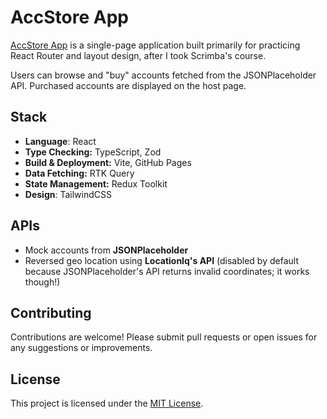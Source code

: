 # AccStore App

[AccStore App](https://vempr.github.io/rrd-account-app/) is a single-page application built primarily for practicing React Router and layout design, after I took Scrimba's course.

Users can browse and "buy" accounts fetched from the JSONPlaceholder API. Purchased accounts are displayed on the host page.

## Stack
- **Language**: React
- **Type Checking:** TypeScript, Zod
- **Build & Deployment:** Vite, GitHub Pages
- **Data Fetching:** RTK Query
- **State Management:** Redux Toolkit
- **Design**: TailwindCSS

## APIs
- Mock accounts from **JSONPlaceholder**
- Reversed geo location using **LocationIq's API** (disabled by default because JSONPlaceholder's API returns invalid coordinates; it works though!)

## Contributing
Contributions are welcome! Please submit pull requests or open issues for any suggestions or improvements.

## License
This project is licensed under the [MIT License](https://opensource.org/license/mit).

